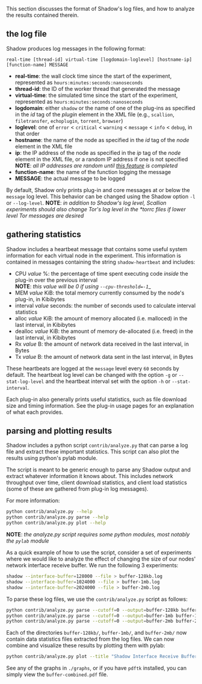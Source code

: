 This section discusses the format of Shadow's log files, and how to analyze the results contained therein.

## the log file

Shadow produces log messages in the following format:

```
real-time [thread-id] virtual-time [logdomain-loglevel] [hostname-ip] [function-name] MESSAGE
```

+ **real-time**: the wall clock time since the start of the experiment, represented as `hours:minutes:seconds:nanoseconds`
+ **thread-id**: the ID of the worker thread that generated the message
+ **virtual-time**: the simulated time since the start of the experiment, represented as `hours:minutes:seconds:nanoseconds`
+ **logdomain**: either `shadow` or the name of one of the plug-ins as specified in the _id_ tag of the _plugin_ element in the XML file (e.g., `scallion`, `filetransfer`, `echoplugin`, `torrent`, `browser`)
+ **loglevel**: one of `error` < `critical` < `warning` < `message` < `info` < `debug`, in that order
+ **hostname**: the name of the node as specified in the _id_ tag of the _node_ element in the XML file
+ **ip**: the IP address of the node as specified in the _ip_ tag of the _node_ element in the XML file, or a random IP address if one is not specified  
**NOTE**: _all IP addresses are random until [this feature](https://github.com/shadow/shadow/issues/39) is completed_
+ **function-name**: the name of the function logging the message
+ **MESSAGE**: the actual message to be logged

By default, Shadow only prints plug-in and core messages at or below the `message` log level. This behavior can be changed using the Shadow option `-l` or `--log-level`. **NOTE**: _in addition to Shadow's log level, Scallion experiments should also change Tor's log level in the *torrc files if lower level Tor messages are desired_

## gathering statistics

Shadow includes a heartbeat message that contains some useful system information for each virtual node in the experiment. This information is contained in messages containing the string `shadow-heartbeat` and includes:

+ CPU _value_ %: the percentage of time spent executing code _inside_ the plug-in over the previous interval  
**NOTE**: _this value will be 0 if using `--cpu-threshold=-1`__
+ MEM _value_ KiB: the total memory currently consumed by the node's plug-in, in Kibibytes
+ interval _value_ seconds: the number of seconds used to calculate interval statistics
+ alloc _value_ KiB: the amount of memory allocated (i.e. malloced) in the last interval, in Kibibytes
+ dealloc _value_ KiB: the amount of memory de-allocated (i.e. freed) in the last interval, in Kibibytes
+ Rx _value_ B: the amount of network data received in the last interval, in Bytes
+ Tx _value_ B: the amount of network data sent in the last interval, in Bytes

These heartbeats are logged at the `message` level every `60` seconds by default.  The heartbeat log level can be changed with the option `-g` or `--stat-log-level` and the heartbeat interval set with the option `-h` or `--stat-interval`.

Each plug-in also generally prints useful statistics, such as file download size and timing information. See the plug-in usage pages for an explanation of what each provides.

## parsing and plotting results

Shadow includes a python script `contrib/analyze.py` that can parse a log file and extract these important statistics. This script can also plot the results using python's pylab module.

The script is meant to be generic enough to parse any Shadow output and extract whatever information it knows about. This includes network throughput over time, client download statistics, and client load statistics (some of these are gathered from plug-in log messages).

For more information:
```bash
python contrib/analyze.py --help
python contrib/analyze.py parse --help
python contrib/analyze.py plot --help
```

**NOTE**: _the analyze.py script requires some python modules, most notably the `pylab` module_

As a quick example of how to use the script, consider a set of experiments where we would like to analyze the effect of changing the size of our nodes' network interface receive buffer. We run the following 3 experiments:

```bash
shadow --interface-buffer=128000 --file > buffer-128kb.log
shadow --interface-buffer=1024000 --file > buffer-1mb.log
shadow --interface-buffer=2024000 --file > buffer-2mb.log
```

To parse these log files, we use the `contrib/analyze.py` script as follows:

```bash
python contrib/analyze.py parse --cutoff=0 --output=buffer-128kb buffer-128kb.log
python contrib/analyze.py parse --cutoff=0 --output=buffer-1mb buffer-1mb.log
python contrib/analyze.py parse --cutoff=0 --output=buffer-2mb buffer-2mb.log
```

Each of the directories `buffer-128kb/`, `buffer-1mb/`, and `buffer-2mb/` now contain data statistics files extracted from the log files. We can now combine and visualize these results by plotting them with pylab:

```bash
python contrib/analyze.py plot --title "Shadow Interface Receive Buffer Test" --prefix "buffer" --data buffer-128kb/ "128 KB" --data buffer-1mb/ "1 MB" --data buffer-2mb/ "2 MB"
```

See any of the graphs in `./graphs`, or if you have `pdftk` installed, you can simply view the `buffer-combined.pdf` file.
